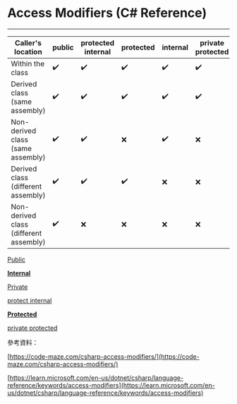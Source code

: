 # Access Modifiers (C# Reference)

---

| Caller's location                      | public | protected internal | protected | internal | private protected | private |
| -------------------------------------- | ------ | ------------------ | --------- | -------- | ----------------- | ------- |
| Within the class                       | ✔️️    | ✔️                 | ✔️        | ✔️       | ✔️                | ✔️      |
| Derived class (same assembly)          | ✔️     | ✔️                 | ✔️        | ✔️       | ✔️                | ❌      |
| Non-derived class (same assembly)      | ✔️     | ✔️                 | ❌        | ✔️       | ❌                | ❌      |
| Derived class (different assembly)     | ✔️     | ✔️                 | ✔️        | ❌       | ❌                | ❌      |
| Non-derived class (different assembly) | ✔️     | ❌                 | ❌        | ❌       | ❌                | ❌      |

[Public](./Access%20Modifiers/Public.md)

[**Internal**](./Access%20Modifiers/Internal.md)

[Private](./Access%20Modifiers/Private.md)

[protect internal](https://learn.microsoft.com/en-us/dotnet/csharp/language-reference/keywords/protected-internal)

[**Protected**](./Access%20Modifiers/Protected.md)

[private protected](https://learn.microsoft.com/en-us/dotnet/csharp/language-reference/keywords/private-protected)

參考資料：

[https://code-maze.com/csharp-access-modifiers/](https://code-maze.com/csharp-access-modifiers/)

[https://learn.microsoft.com/en-us/dotnet/csharp/language-reference/keywords/access-modifiers](https://learn.microsoft.com/en-us/dotnet/csharp/language-reference/keywords/access-modifiers)
